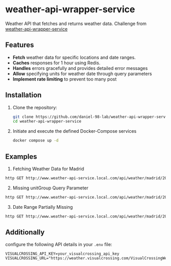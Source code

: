 # weather-api-wrapper-service
Weather API that fetches and returns weather data.
Challenge from [weather-api-wrapper-service](https://roadmap.sh/projects/weather-api-wrapper-service)

## Features
- **Fetch** weather data for specific locations and date ranges.
- **Caches** responses for 1 hour using Redis.
- **Handles** errors gracefully and provides detailed error messages
- **Allow** specifying units for weather date through query parameters
- **Implement rate limiting** to prevent too many post

## Installation

1. Clone the repository:

    ```bash
    git clone https://github.com/daniel-98-lab/weather-api-wrapper-service
    cd weather-api-wrapper-service
    ```

2. Initiate and execute the defined Docker-Compose services
    ```bash
    docker compose up -d
    ```

## Examples

1. Fetching Weather Data for Madrid

```bash
http GET http://www.weather-api-service.local.com/api/weather/madrid/2025-01-01/2025-01-28?unitGroup=uk
```

2. Missing unitGroup Query Parameter

```bash
http GET http://www.weather-api-service.local.com/api/weather/madrid/2025-01-01/2025-01-28
```

3. Date Range Partially Missing

```bash
http GET http://www.weather-api-service.local.com/api/weather/madrid/2025-01-01
```


## Additionally
configure the following API details in your `.env` file:

```env
VISUALCROSSING_API_KEY=your_visualcrossing_api_key
VISUALCROSSING_URL="https://weather.visualcrossing.com/VisualCrossingWebServices/rest/services/timeline"
```
